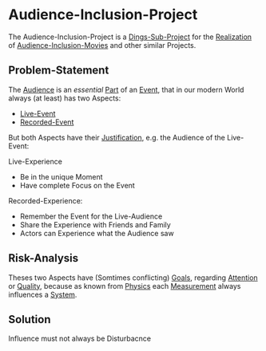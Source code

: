 # Audience-Inclusion-Project <a id="1"/>

The Audience-Inclusion-Project is a [Dings-Sub-Project](300000033.md) for the [Realization](600033.md) of [Audience-Inclusion-Movies](600146.md) and other similar Projects.

## Problem-Statement <a id="1000"/>

The [Audience](600146.md) is an *essential* [Part](60084.md) of an [Event](600085.md), that in our modern World always (at least) has two Aspects:

- [Live-Event](600209.md)
- [Recorded-Event](600211.md)

But both Aspects have their [Justification](), e.g. the Audience of the Live-Event:

Live-Experience

- Be in the unique Moment
- Have complete Focus on the Event

Recorded-Experience:

- Remember the Event for the Live-Audience
- Share the Experience with Friends and Family
- Actors can Experience what the Audience saw


## Risk-Analysis <a id="2000"/>

Theses two Aspects have (Somtimes conflicting) [Goals](60058.md), regarding [Attention](60175.md) or [Quality](600120.md), because as known from [Physics](10000000.md) each [Measurement](10000022.md) always influences a [System](10000068.md).

## Solution

Influence must not always be Disturbacnce 
